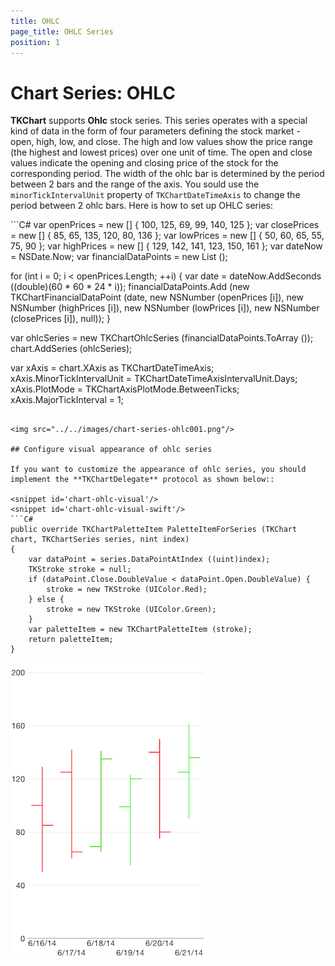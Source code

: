 ```yaml
---
title: OHLC
page_title: OHLC Series
position: 1
---
```


# Chart Series: OHLC

**TKChart** supports **Ohlc** stock series. This series operates with a special kind of data in the form of four parameters defining the stock market - open, high, low, and close. The high and low values show the price range (the highest and lowest prices) over one unit of time. The open and close values indicate the opening and closing price of the stock for the corresponding period. The width of the ohlc bar is determined by the period between 2 bars and the range of the axis. You sould use the <code>minorTickIntervalUnit</code> property of <code>TKChartDateTimeAxis</code> to change the period between 2 ohlc bars. Here is how to set up OHLC series:

<snippet id='chart-ohlc'/>
<snippet id='chart-ohlc-swift'/>
```C#
var openPrices = new [] { 100, 125, 69, 99, 140, 125 };
var closePrices = new [] { 85, 65, 135, 120, 80, 136 };
var lowPrices = new [] { 50, 60, 65, 55, 75, 90 };
var highPrices = new [] { 129, 142, 141, 123, 150, 161 };
var dateNow = NSDate.Now;
var financialDataPoints = new List<TKChartFinancialDataPoint> ();

for (int i = 0; i < openPrices.Length; ++i) {
    var date = dateNow.AddSeconds ((double)(60 * 60 * 24 * i));
    financialDataPoints.Add (new TKChartFinancialDataPoint (date, new NSNumber (openPrices [i]), new NSNumber (highPrices [i]),
        new NSNumber (lowPrices [i]), new NSNumber (closePrices [i]), null));
}

var ohlcSeries = new TKChartOhlcSeries (financialDataPoints.ToArray ());
chart.AddSeries (ohlcSeries);

var xAxis = chart.XAxis as TKChartDateTimeAxis;
xAxis.MinorTickIntervalUnit = TKChartDateTimeAxisIntervalUnit.Days;
xAxis.PlotMode = TKChartAxisPlotMode.BetweenTicks;
xAxis.MajorTickInterval = 1;
```

<img src="../../images/chart-series-ohlc001.png"/>

## Configure visual appearance of ohlc series

If you want to customize the appearance of ohlc series, you should implement the **TKChartDelegate** protocol as shown below::

<snippet id='chart-ohlc-visual'/>
<snippet id='chart-ohlc-visual-swift'/>
```C#
public override TKChartPaletteItem PaletteItemForSeries (TKChart chart, TKChartSeries series, nint index)
{
    var dataPoint = series.DataPointAtIndex ((uint)index);
    TKStroke stroke = null;
    if (dataPoint.Close.DoubleValue < dataPoint.Open.DoubleValue) {
        stroke = new TKStroke (UIColor.Red);
    } else {
        stroke = new TKStroke (UIColor.Green);
    }
    var paletteItem = new TKChartPaletteItem (stroke);
    return paletteItem;
}
```

<img src="../../images/chart-series-ohlc002.png"/>
